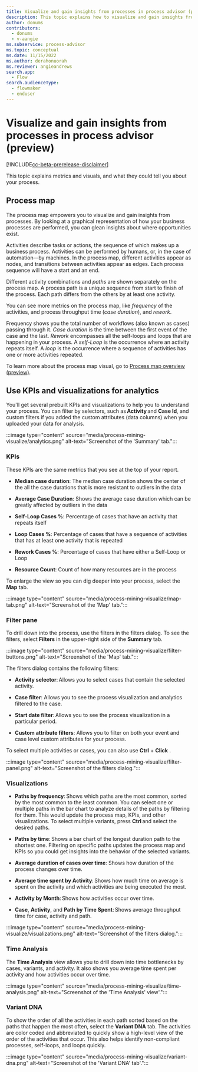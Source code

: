 ```yaml
---
title: Visualize and gain insights from processes in process advisor (preview) (contains video) | Microsoft Docs
description: This topic explains how to visualize and gain insights from processes with process mining in the process advisor feature in Power Automate.
author: donums
contributors:
  - donums
  - v-aangie 
ms.subservice: process-advisor
ms.topic: conceptual
ms.date: 11/15/2022
ms.author: derahonuorah
ms.reviewer: angieandrews
search.app: 
  - Flow
search.audienceType: 
  - flowmaker
  - enduser
---
```


# Visualize and gain insights from processes in process advisor (preview)

[!INCLUDE[cc-beta-prerelease-disclaimer](./includes/cc-beta-prerelease-disclaimer.md)]

This topic explains metrics and visuals, and what they could tell you about your process.

## Process map

The process map empowers you to visualize and gain insights from processes. By looking at a graphical representation of how your business processes are performed, you can glean insights about where opportunities exist.

Activities describe tasks or actions, the sequence of which makes up a business process. Activities can be performed by humans, or, in the case of automation—by machines. In the process map, different activities appear as nodes, and transitions between activities appear as edges. Each process sequence will have a start and an end.

Different activity combinations and *paths* are shown separately on the process map. A process path is a unique sequence from start to finish of the process. Each path differs from the others by at least one activity.

You can see more metrics on the process map, like *frequency* of the activities, and process throughput time (*case duration*), and *rework*.

Frequency shows you the total number of workflows (also known as cases) passing through it. *Case duration* is the time between the first event of the case and the last. *Rework* encompasses all the self-loops and loops that are happening in your process. A *self-Loop* is the occurrence where an activity repeats itself. A *loop* is the occurrence where a sequence of activities has one or more activities repeated.

To learn more about the process map visual, go to [Process map overview (preview)](minit/process-map.md).

## Use KPIs and visualizations for analytics

You'll get several prebuilt KPIs and visualizations to help you to understand your process. You can filter by selectors, such as **Activity** and **Case Id**, and custom filters if you added the custom attributes (data columns) when you uploaded your data for analysis.

:::image type="content" source="media/process-mining-visualize/analytics.png" alt-text="Screenshot of the 'Summary' tab.":::

### KPIs
These KPIs are the same metrics that you see at the top of your report.

- **Median case duration**: The median case duration shows the center of the all the case durations that is more resistant to outliers in the data

- **Average Case Duration**: Shows the average case duration which can be greatly affected by outliers in the data

- **Self-Loop Cases %**: Percentage of cases that have an activity that repeats itself

- **Loop Cases %**: Percentage of cases that have a sequence of activities that has at least one activity that is repeated

- **Rework Cases %**: Percentage of cases that have either a Self-Loop or Loop

- **Resource Count**: Count of how many resources are in the process

To enlarge the view so you can dig deeper into your process, select the **Map** tab.

:::image type="content" source="media/process-mining-visualize/map-tab.png" alt-text="Screenshot of the 'Map' tab.":::

### Filter pane

To drill down into the process, use the filters in the filters dialog. To see the filters, select **Filters** in the upper-right side of the **Summary** tab.

:::image type="content" source="media/process-mining-visualize/filter-buttons.png" alt-text="Screenshot of the 'Map' tab.":::

The filters dialog contains the following filters:

- **Activity selector**: Allows you to select cases that contain the selected activity.

- **Case filter**: Allows you to see the process visualization and analytics filtered to the case.

- **Start date filter**: Allows you to see the process visualization in a particular period.

- **Custom attribute filters**: Allows you to filter on both your event and case level custom attributes for your process.

To select multiple activities or cases, you can also use **Ctrl** + **Click** .

:::image type="content" source="media/process-mining-visualize/filter-panel.png" alt-text="Screenshot of the filters dialog.":::

### Visualizations

- **Paths by frequency**: Shows which paths are the most common, sorted by the most common to the least common. You can select one or multiple paths in the bar chart to analyze details of the paths by filtering for them. This would update the process map, KPIs, and other visualizations. To select multiple variants, press **Ctrl** and select the desired paths.

- **Paths by time**: Shows a bar chart of the longest duration path to the shortest one. Filtering on specific paths updates the process map and KPIs so you could get insights into the behavior of the selected variants.

- **Average duration of cases over time**: Shows how duration of the process changes over time.

- **Average time spent by Activity**: Shows how much time on average is spent on the activity and which activities are being executed the most.

- **Activity by Month**: Shows how activities occur over time.

- **Case**, **Activity**, and **Path by Time Spent**: Shows average throughput time for case, activity and path.

:::image type="content" source="media/process-mining-visualize/visualizations.png" alt-text="Screenshot of the filters dialog.":::

### Time Analysis

The **Time Analysis** view allows you to drill down into time bottlenecks by cases, variants, and activity. It also shows you average time spent per activity and how activities occur over time.

:::image type="content" source="media/process-mining-visualize/time-analysis.png" alt-text="Screenshot of the 'Time Analysis' view'.":::

### Variant DNA

To show the order of all the activities in each path sorted based on the paths that happen the most often, select the **Variant DNA** tab. The activities are color coded and abbreviated to quickly show a high-level view of the order of the activities that occur. This also helps identify non-compliant processes, self-loops, and loops quickly.

:::image type="content" source="media/process-mining-visualize/variant-dna.png" alt-text="Screenshot of the 'Variant DNA' tab'.":::